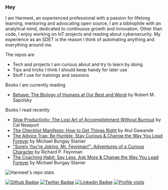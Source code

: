 ### Hey
I am Harmeet, an experienced professional with a passion for lifelong learning, mentoring and advocating open source, I am a bibliophile with an analytical mind, dedicated to continuous growth and innovation. Other than code, I enjoy working on IoT projects and reading about cybersecurity. My experience as an SDET is the reason I think of automating anything and everything around me.

The repos are
- Tech and projects I am curious about and try to learn by doing
- Tips and tricks I think I should keep handy for later use
- Stuff I use for trainings and sessions

Books I am currently reading

<!-- GOODREADS-LIST:START -->
- [Behave: The Biology of Humans at Our Best and Worst](https://www.goodreads.com/review/show/3404586472?utm_medium=api&utm_source=rss) by Robert M. Sapolsky
<!-- GOODREADS-LIST:END -->

Books I read recently
<!-- GOODREADS-LIST-READ:START -->
- [Slow Productivity: The Lost Art of Accomplishment Without Burnout](https://www.goodreads.com/review/show/6836120924?utm_medium=api&utm_source=rss) by Cal Newport
- [The Checklist Manifesto: How to Get Things Right](https://www.goodreads.com/review/show/2855668931?utm_medium=api&utm_source=rss) by Atul Gawande
- [The Advice Trap: Be Humble, Stay Curious & Change the Way You Lead Forever](https://www.goodreads.com/review/show/6740778678?utm_medium=api&utm_source=rss) by Michael Bungay Stanier
- ["Surely You're Joking, Mr. Feynman!": Adventures of a Curious Character](https://www.goodreads.com/review/show/4426713105?utm_medium=api&utm_source=rss) by Richard P. Feynman
- [The Coaching Habit: Say Less, Ask More & Change the Way You Lead Forever](https://www.goodreads.com/review/show/6703664905?utm_medium=api&utm_source=rss) by Michael Bungay Stanier
<!-- GOODREADS-LIST-READ:END -->


![Harmeet's repo stats](https://github-readme-stats.vercel.app/api?username=hrmeetsingh&theme=github_dark&show_icons=true)

[![Github Badge](https://img.shields.io/badge/-hrmeetsingh-blue?style=for-the-badge&logo=Github&link=https://github.com/hrmeetsingh/)](https://github.com/hrmeetsingh/) 
[![Twitter Badge](http://img.shields.io/badge/-@ErHarmeet-blue?style=for-the-badge&logo=x&logoColor=white&link=https://twitter.com/ErHarmeet)](https://twitter.com/ErHarmeet) 
[![Linkedin Badge](https://img.shields.io/badge/-hrmeetsingh-blue?style=for-the-badge&logo=Linkedin&logoColor=white&link=https://www.linkedin.com/in/hrmeetsingh/)](https://www.linkedin.com/in/hrmeetsingh/)
[![Profile visits](https://komarev.com/ghpvc/?username=hrmeetsingh&label=Profile%20views&color=0e75b6&style=for-the-badge)](https://komarev.com/ghpvc/?username=hrmeetsingh&label=Profile%20views&color=0e75b6&style=for-the-badge)

